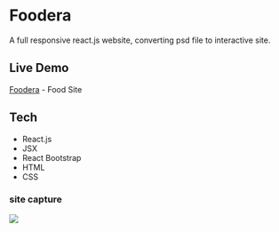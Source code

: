 # Foodera

A full responsive react.js website, converting psd file to interactive site.

## Live Demo
[Foodera](https://foodera.vercel.app/) - Food Site


## Tech

<ul>
<li> React.js </li>
<li> JSX </li>
<li> React Bootstrap </li>
<li> HTML </li>
<li> CSS </li>
</ul>

### site capture

<div>
<img src="https://user-images.githubusercontent.com/92605303/188320223-5547b47a-b21e-4ab3-a0db-48a04eaf8acc.png">
</div>
